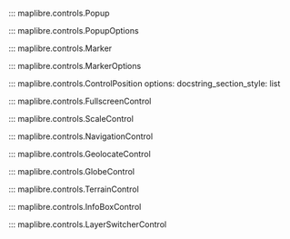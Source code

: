 ::: maplibre.controls.Popup

::: maplibre.controls.PopupOptions

::: maplibre.controls.Marker

::: maplibre.controls.MarkerOptions

::: maplibre.controls.ControlPosition
    options:
        docstring_section_style: list

::: maplibre.controls.FullscreenControl

::: maplibre.controls.ScaleControl

::: maplibre.controls.NavigationControl

::: maplibre.controls.GeolocateControl

::: maplibre.controls.GlobeControl

::: maplibre.controls.TerrainControl

::: maplibre.controls.InfoBoxControl

::: maplibre.controls.LayerSwitcherControl
